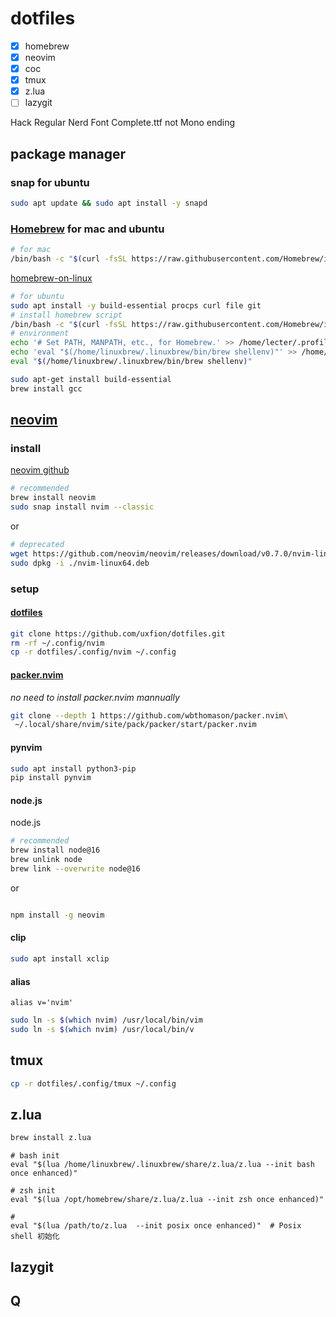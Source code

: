 # dotfiles

- [x] homebrew
- [x] neovim
- [x] coc
- [x] tmux
- [x] z.lua
- [ ] lazygit

Hack Regular Nerd Font Complete.ttf
not Mono ending

## package manager

### snap for ubuntu

```bash
sudo apt update && sudo apt install -y snapd
```

### [Homebrew](https://brew.sh) for mac and ubuntu

```bash
# for mac
/bin/bash -c "$(curl -fsSL https://raw.githubusercontent.com/Homebrew/install/HEAD/install.sh)"
```

[homebrew-on-linux](https://docs.brew.sh/Homebrew-on-Linux)

```bash
# for ubuntu
sudo apt install -y build-essential procps curl file git
# install homebrew script
/bin/bash -c "$(curl -fsSL https://raw.githubusercontent.com/Homebrew/install/HEAD/install.sh)"
# environment
echo '# Set PATH, MANPATH, etc., for Homebrew.' >> /home/lecter/.profile
echo 'eval "$(/home/linuxbrew/.linuxbrew/bin/brew shellenv)"' >> /home/lecter/.profile
eval "$(/home/linuxbrew/.linuxbrew/bin/brew shellenv)"

sudo apt-get install build-essential
brew install gcc
```

## [neovim](https://neovim.io)

### install

[neovim github](https://github.com/neovim/neovim)

```bash
# recommended
brew install neovim
sudo snap install nvim --classic
```

or

```bash
# deprecated
wget https://github.com/neovim/neovim/releases/download/v0.7.0/nvim-linux64.deb
sudo dpkg -i ./nvim-linux64.deb
```

### setup

#### [dotfiles](https://github.com/uxfion/dotfiles)

```bash
git clone https://github.com/uxfion/dotfiles.git
rm -rf ~/.config/nvim
cp -r dotfiles/.config/nvim ~/.config
```

#### [packer.nvim](https://github.com/wbthomason/packer.nvim)

*no need to install packer.nvim mannually*

```bash
git clone --depth 1 https://github.com/wbthomason/packer.nvim\
 ~/.local/share/nvim/site/pack/packer/start/packer.nvim
```

#### pynvim

```bash
sudo apt install python3-pip
pip install pynvim
```

#### node.js

node.js

```bash
# recommended
brew install node@16
brew unlink node
brew link --overwrite node@16
```

or

```bash

```

```bash
npm install -g neovim
```

#### clip

```bash
sudo apt install xclip
```

#### alias

```
alias v='nvim'
```

```bash
sudo ln -s $(which nvim) /usr/local/bin/vim
sudo ln -s $(which nvim) /usr/local/bin/v
```

## tmux

```bash
cp -r dotfiles/.config/tmux ~/.config
```

## z.lua

```bash
brew install z.lua
```

```
# bash init
eval "$(lua /home/linuxbrew/.linuxbrew/share/z.lua/z.lua --init bash once enhanced)"

# zsh init
eval "$(lua /opt/homebrew/share/z.lua/z.lua --init zsh once enhanced)"

# 
eval "$(lua /path/to/z.lua  --init posix once enhanced)"  # Posix shell 初始化
```

## lazygit

## Q

